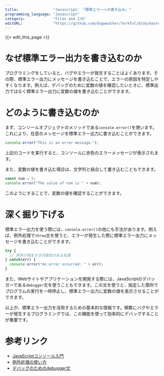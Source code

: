 ```yaml
---
title:                "Javascript: 「標準エラーへの書き込み」"
programming_language: "Javascript"
category:             "Files and I/O"
editURL:              "https://github.com/dogweather/forkful/blob/master/content/ja/javascript/writing-to-standard-error.md"
---
```


{{< edit_this_page >}}

# なぜ標準エラー出力を書き込むのか

プログラミングをしていると、バグやエラーが発生することはよくあります。その際、標準エラー出力にメッセージを書き込むことで、エラーの原因を特定しやすくなります。例えば、デバッグのために変数の値を確認したいときに、標準出力ではなく標準エラー出力に変数の値を書き込むことができます。

# どのように書き込むのか

まず、コンソールオブジェクトのメソッドである`console.error()`を使います。これにより、任意のメッセージを標準エラー出力に書き込むことができます。

```Javascript
console.error("This is an error message.");
```

上記のコードを実行すると、コンソールに赤色のエラーメッセージが表示されます。

また、変数の値を書き込む場合は、文字列と結合して書き込むこともできます。

```Javascript
const num = 5;
console.error("The value of num is " + num);
```

このようにすることで、変数の値を確認することができます。

# 深く掘り下げる

標準エラー出力を使う際には、`console.error()`の他にも手法があります。例えば、例外処理で`throw`文を使うと、エラーが発生した際に標準エラー出力にメッセージを書き込むことができます。

```Javascript
try {
  // 例外が発生する可能性のある処理
} catch(err) {
  console.error("An error occurred: " + err);
}
```

また、Webサイトやアプリケーションを開発する際には、JavaScriptのデバッガーである`debugger`文を使うこともできます。この文を使うと、指定した箇所でプログラムの実行を一時停止し、標準エラー出力に変数の値を表示させることができます。

以上が、標準エラー出力を活用するための基本的な情報です。頻繁にバグやエラーが発生するプログラミングでは、この機能を使って効率的にデバッグすることが重要です。

# 参考リンク

- [JavaScriptコンソール入門](https://developer.mozilla.org/ja/docs/Web/API/Console)
- [例外処理の使い方](https://developer.mozilla.org/ja/docs/Web/JavaScript/Reference/Statements/throw)
- [デバッグのためのdebugger文](https://developer.mozilla.org/ja/docs/Web/JavaScript/Reference/Statements/debugger)